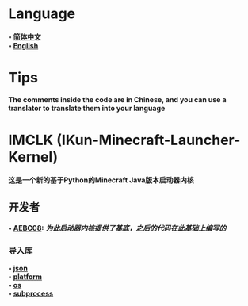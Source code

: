 # Language
**• [简体中文](https://github.com/AEBC08/IMCLK/blob/main/README.md)  
• [English](https://github.com/AEBC08/IMCLK/blob/main/README_English.md)**
# Tips
**The comments inside the code are in Chinese, and you can use a translator to translate them into your language**
# IMCLK (IKun-Minecraft-Launcher-Kernel)
**这是一个新的基于Python的Minecraft Java版本启动器内核**
## 开发者
**• [AEBC08](https://github.com/AEBC08):** ***为此启动器内核提供了基底，之后的代码在此基础上编写的***
### 导入库
**• [json](https://docs.python.org/3/library/json.html)  
• [platform](https://docs.python.org/3/library/platform.html)  
• [os](https://docs.python.org/3/library/os.html)  
• [subprocess](https://docs.python.org/3/library/subprocess.html)**
